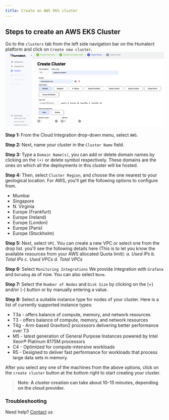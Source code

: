 ```yaml
---
title: Create an AWS EKS cluster
---
```


## Steps to create an AWS EKS Cluster
Go to the `clusters` tab from the left side navigation bar on the Humalect platform and click on `Create new cluster`.
![aws-cluster-creation](./../../static/img/aws-cluster-creation.png)


**Step 1:** From the Cloud Integration drop-down menu, select `AWS`.

**Step 2:** Next, name your cluster in the `Cluster Name` field.

**Step 3:** Type a `Domain Name(s)`, you can add or delete domain names by clicking on the `(+)` or delete symbol respectively. These domains are the ones on which all the deployments in this cluster will be hosted.

**Step 4:** Then, select `Cluster Region`, and choose the one nearest to your geological location. For AWS, you'll get the following options to configure from.

- Mumbai
- Singapore
- N. Virginia
- Europe (Frankfurt)
- Europe (Ireland)
- Europe (London)
- Europe (Paris)
- Europe (Stockholm)

**Step 5:** Next, select `VPC`. You can create a new VPC or select one from the drop list.
 you'll see the following details here (This is to let you know the available resources from your AWS allocated Quota limit):
 *a. Used IPs
 b. Total IPs
 c. Used VPCs
 d. Total VPCs*


**Step 6:** Select `Monitoring Integrations` We provide integration with `Grafana` and `Datadog` as of now. You can also select `None`.

**Step 7:** Select the `Number of Nodes` and `Disk Size` by clicking on the (+) and/or (-) button or by manually entering a value.

**Step 8:** Select a suitable instance type for nodes of your cluster. Here is a list of currently supported instance types:
- T3a - offers balance of compute, memory, and network resources
- T3 - offers balance of compute, memory, and network resources
- T4g - Arm-based Graviton2 processors delivering better performance over T3
- M5 - latest generation of General Purpose Instances powered by Intel Xeon® Platinum 8175M processors
- C4 - Optimized for compute-intensive workloads
- R5 - Designed to deliver fast performance for workloads that process large data sets in memory.

<!---
## Select a Virtual Machine:

### 1. T3a Instances
Offer a balance of compute, memory, and network resources for a broad spectrum of general-purpose workloads including micro-services, low-latency interactive applications, small and medium databases, virtual desktops, development environments, code repositories, and business-critical applications.

<img src="/aws/aws-t3a.png" width=75%>



### 2. T3 Instances
Offer a balance of compute, memory, and network resources and are designed for applications with moderate CPU usage that experience temporary spikes in use.

<img src="/aws/aws-t3.png" width=75%>

### 3. T4g Instances
Offers a balance of compute, memory, and network resources for a broad spectrum of general-purpose workloads including large-scale micro-services, small and medium databases, virtual desktops, and business-critical applications.

<img src="/aws/aws-t4g.png" width=75%>

### 4. M5 Instances
This family provides a balance of computing, memory, and network resources, and is a good choice for many applications.

<img src="/aws/aws-m5.png" width=75%>

### 5. C4 Instances
Instances are optimized for compute-intensive workloads and deliver very cost-effective high performance at a low price-per-compute ratio.


<img src="/aws/aws-c4.png" width=75%>

### 6. R5 Instances
Memory-optimized instances are designed to deliver fast performance for workloads that process large data sets in memory.

<img src="/aws/aws-r5.png" width=75%>
-->

After you select any one of the machines from the above options, click on the `create cluster` button at the bottom right to start creating your cluster.

> **Note: A cluster creation can take about 10-15 minutes, depending on the cloud provider.**


### Troubleshooting
Need help? [Contact](./../Contact-us/reach-out-to-us) us

